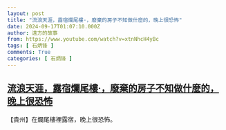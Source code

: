```yaml
---
layout: post
title: "流浪天涯，露宿爛尾樓·，廢棄的房子不知做什麼的，晚上很恐怖"
date: 2024-09-17T01:07:10.000Z
author: 遠方的故事
from: https://www.youtube.com/watch?v=xtnNhcH4yBc
tags: [ 石炳锋 ]
comments: True
categories: [ 石炳锋 ]
---
```

<!--1726535230000-->
[流浪天涯，露宿爛尾樓·，廢棄的房子不知做什麼的，晚上很恐怖](https://www.youtube.com/watch?v=xtnNhcH4yBc)
------

<div>
【貴州】在爛尾樓裡露宿，晚上很恐怖。
</div>
